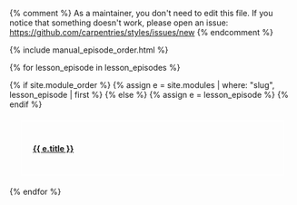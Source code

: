 {% comment %}
As a maintainer, you don't need to edit this file.
If you notice that something doesn't work, please
open an issue: https://github.com/carpentries/styles/issues/new
{% endcomment %}

{% include manual_episode_order.html %}


<div class="container-fluid">
<div class="row">

{% for lesson_episode in lesson_episodes %}

{% if site.module_order %}
  {% assign e = site.modules | where: "slug", lesson_episode | first %}
{% else %}
  {% assign e = lesson_episode %}
{% endif %}

<div class="col-xs-6">
  <div style="border:1px solid white; margin: 20px; padding: 20px;">
    <a href="{{ e.url }}">
      <h4>{{ e.title }}</h4>
    </a>
    <img src="{{ e.figure | relative_url }}" alt="">
  </div>
</div>  

{% endfor %}

</div>
</div>